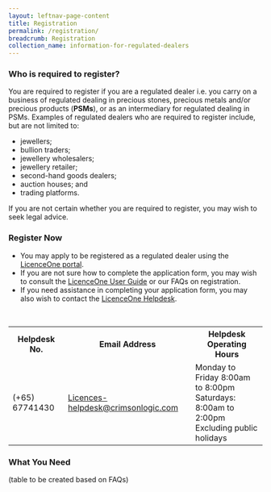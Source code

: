 ```yaml
---
layout: leftnav-page-content
title: Registration
permalink: /registration/
breadcrumb: Registration
collection_name: information-for-regulated-dealers
---
```


### Who is required to register?
You are required to register if you are a regulated dealer i.e. you carry on a business of regulated dealing in precious stones, precious metals and/or precious products (**PSMs**), or as an intermediary for regulated dealing in PSMs. Examples of regulated dealers who are required to register include, but are not limited to:
* jewellers; 
* bullion traders;
* jewellery wholesalers; 
* jewellery retailer; 
* second-hand goods dealers; 
* auction houses; and 
* trading platforms.

If you are not certain whether you are required to register, you may wish to seek legal advice.<br>

### Register Now 
* You may apply to be registered as a regulated dealer using the [LicenceOne portal](https://licence1.business.gov.sg/web/frontier/home). 
* If you are not sure how to complete the application form, you may wish to consult the [LicenceOne User Guide](https://licence1.business.gov.sg/web/frontier/help/apply-for-new-licence) or our FAQs on registration. <br>
* If you need assistance in completing your application form, you may also wish to contact the [LicenceOne Helpdesk](https://licence1.business.gov.sg/web/frontier/contact-us).
<br>
<table>
  <tr>
    <th>Helpdesk No.</th>
    <th>Email Address</th>
    <th>Helpdesk Operating Hours<br></th>
  </tr>
  <tr>
    <td>(+65) 67741430</td>
    <td><a href="mailto:Licences-helpdesk@crimsonlogic.com">Licences-helpdesk@crimsonlogic.com</a></td>
    <td>Monday to Friday 8:00am to 8:00pm<br>Saturdays: 8:00am to 2:00pm<br>Excluding public holidays</td>
  </tr>
</table>

### What You Need
(table to be created based on FAQs)
